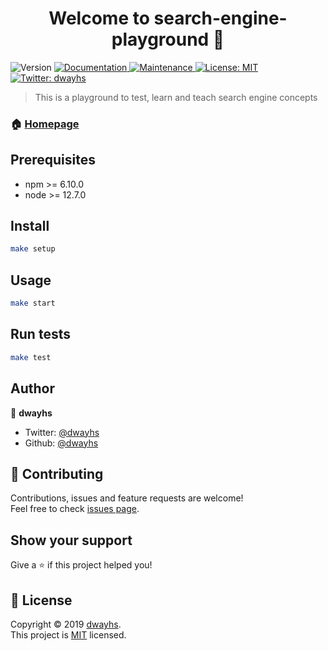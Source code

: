 <h1 align="center">Welcome to search-engine-playground 👋</h1>
<p>
  <img alt="Version" src="https://img.shields.io/badge/version-0.0.1-blue.svg?cacheSeconds=2592000" />
  <a href="https://github.com/dwayhs/search-engine-playground#readme" target="_blank">
    <img alt="Documentation" src="https://img.shields.io/badge/documentation-yes-brightgreen.svg" />
  </a>
  <a href="https://github.com/dwayhs/search-engine-playground/graphs/commit-activity" target="_blank">
    <img alt="Maintenance" src="https://img.shields.io/badge/Maintained%3F-yes-green.svg" />
  </a>
  <a href="https://github.com/dwayhs/search-engine-playground/blob/master/LICENSE" target="_blank">
    <img alt="License: MIT" src="https://img.shields.io/github/license/dwayhs/search-engine-playground" />
  </a>
  <a href="https://twitter.com/dwayhs" target="_blank">
    <img alt="Twitter: dwayhs" src="https://img.shields.io/twitter/follow/dwayhs.svg?style=social" />
  </a>
</p>

> This is a playground to test, learn and teach search engine concepts

### 🏠 [Homepage](https://github.com/dwayhs/search-engine-playground#readme)

## Prerequisites

* npm >= 6.10.0
* node >= 12.7.0

## Install

```sh
make setup
```

## Usage

```sh
make start
```

## Run tests

```sh
make test
```

## Author

👤 **dwayhs**

* Twitter: [@dwayhs](https://twitter.com/dwayhs)
* Github: [@dwayhs](https://github.com/dwayhs)

## 🤝 Contributing

Contributions, issues and feature requests are welcome!<br />Feel free to check [issues page](https://github.com/dwayhs/search-engine-playground/issues).

## Show your support

Give a ⭐️ if this project helped you!

## 📝 License

Copyright © 2019 [dwayhs](https://github.com/dwayhs).<br />
This project is [MIT](https://github.com/dwayhs/search-engine-playground/blob/master/LICENSE) licensed.

